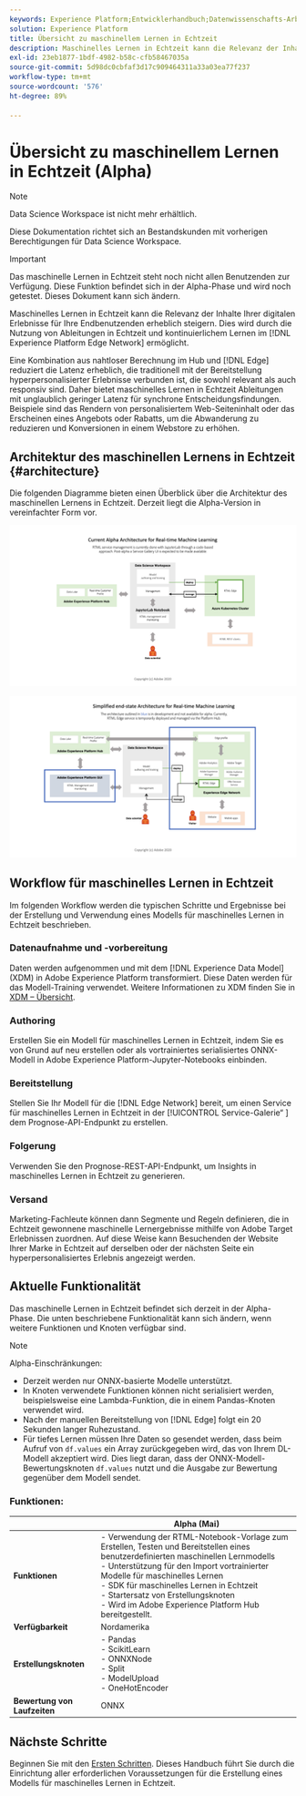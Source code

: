 ```yaml
---
keywords: Experience Platform;Entwicklerhandbuch;Datenwissenschafts-Arbeitsbereich;beliebte Themen;maschinelles Lernen in Echtzeit;
solution: Experience Platform
title: Übersicht zu maschinellem Lernen in Echtzeit
description: Maschinelles Lernen in Echtzeit kann die Relevanz der Inhalte Ihrer digitalen Erlebnisse für Ihre Endbenutzenden erheblich steigern. Dies wird durch die Nutzung von Ableitungen in Echtzeit und kontinuierlichem Lernen auf dem Experience Platform-Edge Network ermöglicht.
exl-id: 23eb1877-1bdf-4982-b58c-cfb58467035a
source-git-commit: 5d98dc0cbfaf3d17c909464311a33a03ea77f237
workflow-type: tm+mt
source-wordcount: '576'
ht-degree: 89%

---
```


# Übersicht zu maschinellem Lernen in Echtzeit (Alpha)

>[!NOTE]
>
>Data Science Workspace ist nicht mehr erhältlich.
>
>Diese Dokumentation richtet sich an Bestandskunden mit vorherigen Berechtigungen für Data Science Workspace.

>[!IMPORTANT]
>
>Das maschinelle Lernen in Echtzeit steht noch nicht allen Benutzenden zur Verfügung. Diese Funktion befindet sich in der Alpha-Phase und wird noch getestet. Dieses Dokument kann sich ändern.

Maschinelles Lernen in Echtzeit kann die Relevanz der Inhalte Ihrer digitalen Erlebnisse für Ihre Endbenutzenden erheblich steigern. Dies wird durch die Nutzung von Ableitungen in Echtzeit und kontinuierlichem Lernen im [!DNL Experience Platform Edge Network] ermöglicht.

Eine Kombination aus nahtloser Berechnung im Hub und [!DNL Edge] reduziert die Latenz erheblich, die traditionell mit der Bereitstellung hyperpersonalisierter Erlebnisse verbunden ist, die sowohl relevant als auch responsiv sind. Daher bietet maschinelles Lernen in Echtzeit Ableitungen mit unglaublich geringer Latenz für synchrone Entscheidungsfindungen. Beispiele sind das Rendern von personalisiertem Web-Seiteninhalt oder das Erscheinen eines Angebots oder Rabatts, um die Abwanderung zu reduzieren und Konversionen in einem Webstore zu erhöhen.

## Architektur des maschinellen Lernens in Echtzeit {#architecture}

Die folgenden Diagramme bieten einen Überblick über die Architektur des maschinellen Lernens in Echtzeit. Derzeit liegt die Alpha-Version in vereinfachter Form vor.

![Alpha-Architektur](../images/rtml/alpha-arch.png)

![Vereinfachte Übersicht](../images/rtml/end-to-end-arch.png)

## Workflow für maschinelles Lernen in Echtzeit

Im folgenden Workflow werden die typischen Schritte und Ergebnisse bei der Erstellung und Verwendung eines Modells für maschinelles Lernen in Echtzeit beschrieben.

### Datenaufnahme und -vorbereitung

Daten werden aufgenommen und mit dem [!DNL Experience Data Model] (XDM) in Adobe Experience Platform transformiert. Diese Daten werden für das Modell-Training verwendet. Weitere Informationen zu XDM finden Sie in [XDM – Übersicht](../../xdm/home.md).

### Authoring

Erstellen Sie ein Modell für maschinelles Lernen in Echtzeit, indem Sie es von Grund auf neu erstellen oder als vortrainiertes serialisiertes ONNX-Modell in Adobe Experience Platform-Jupyter-Notebooks einbinden.

### Bereitstellung

Stellen Sie Ihr Modell für die [!DNL Edge Network] bereit, um einen Service für maschinelles Lernen in Echtzeit in der [!UICONTROL Service-Galerie“ &#x200B;] dem Prognose-API-Endpunkt zu erstellen.

### Folgerung   

Verwenden Sie den Prognose-REST-API-Endpunkt, um Insights in maschinelles Lernen in Echtzeit zu generieren.

### Versand

Marketing-Fachleute können dann Segmente und Regeln definieren, die in Echtzeit gewonnene maschinelle Lernergebnisse mithilfe von Adobe Target Erlebnissen zuordnen. Auf diese Weise kann Besuchenden der Website Ihrer Marke in Echtzeit auf derselben oder der nächsten Seite ein hyperpersonalisiertes Erlebnis angezeigt werden.

## Aktuelle Funktionalität

Das maschinelle Lernen in Echtzeit befindet sich derzeit in der Alpha-Phase. Die unten beschriebene Funktionalität kann sich ändern, wenn weitere Funktionen und Knoten verfügbar sind.

>[!NOTE]
>
> Alpha-Einschränkungen:
> - Derzeit werden nur ONNX-basierte Modelle unterstützt.
> - In Knoten verwendete Funktionen können nicht serialisiert werden, beispielsweise eine Lambda-Funktion, die in einem Pandas-Knoten verwendet wird.
> - Nach der manuellen Bereitstellung von [!DNL Edge] folgt ein 20 Sekunden langer Ruhezustand.
> - Für tiefes Lernen müssen Ihre Daten so gesendet werden, dass beim Aufruf von `df.values` ein Array zurückgegeben wird, das von Ihrem DL-Modell akzeptiert wird. Dies liegt daran, dass der ONNX-Modell-Bewertungsknoten `df.values` nutzt und die Ausgabe zur Bewertung gegenüber dem Modell sendet.


### Funktionen:

| | Alpha (Mai) |
| --- | --- |
| **Funktionen** | - Verwendung der RTML-Notebook-Vorlage zum Erstellen, Testen und Bereitstellen eines benutzerdefinierten maschinellen Lernmodells <br> - Unterstützung für den Import vortrainierter Modelle für maschinelles Lernen <br> - SDK für maschinelles Lernen in Echtzeit <br> - Startersatz von Erstellungsknoten <br> - Wird im Adobe Experience Platform Hub bereitgestellt. |
| **Verfügbarkeit** | Nordamerika |
| **Erstellungsknoten** | - Pandas <br> - ScikitLearn <br> - ONNXNode <br> - Split <br> - ModelUpload <br> - OneHotEncoder |
| **Bewertung von Laufzeiten** | ONNX |

## Nächste Schritte

Beginnen Sie mit den [Ersten Schritten](./getting-started.md). Dieses Handbuch führt Sie durch die Einrichtung aller erforderlichen Voraussetzungen für die Erstellung eines Modells für maschinelles Lernen in Echtzeit.
